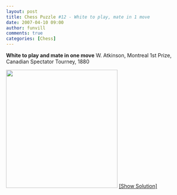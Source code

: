 ```yaml
---
layout: post
title: Chess Puzzle #12 - White to play, mate in 1 move
date: 2007-04-10 09:00
author: funvill
comments: true
categories: [Chess]
---
```

<strong>White to play and mate in one move</strong>
W. Atkinson, Montreal 1st Prize, Canadian Spectator Tourney, 1880

<a href="http://www.abluestar.com/blog/?p=171">
<img src="http://www.abluestar.com/scripts/chess_image.php?ff=5N2/4pp2/1p1BrR2/3k4/1Q4n1/K2B4/8/5n2" height="323" width="305" /></a>
<!--more--><a href="javascript:ReverseContentDisplay('chess_solution')">[Show Solution]</a>
<p id="chess_solution" style="clear: both; padding: 5px; display: none">1. Be5</p>
